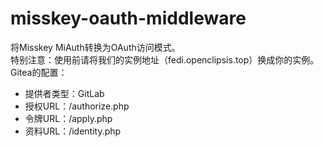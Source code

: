 # misskey-oauth-middleware
将Misskey MiAuth转换为OAuth访问模式。\
特别注意：使用前请将我们的实例地址（fedi.openclipsis.top）换成你的实例。 \
Gitea的配置：
- 提供者类型：GitLab
- 授权URL：<app>/authorize.php
- 令牌URL：<app>/apply.php
- 资料URL：<app>/identity.php
